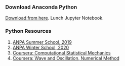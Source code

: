 ### Download Anaconda Python
[Download from here](https://www.anaconda.com/products/individual). Lunch Jupyter Notebook.




### Python Resources

1. [ANPA Summer School, 2019](https://anpaschool.github.io/2019/index.html)
2. [ANPA Winter School, 2020](https://anpaschool.github.io/2020/index.html)
3. [Coursera: Computational Statistical Mechanics](https://www.coursera.org/learn/statistical-mechanics)
4. [Coursera: Wave and Oscillation, Numerical Method](https://www.coursera.org/learn/computers-waves-simulations)
